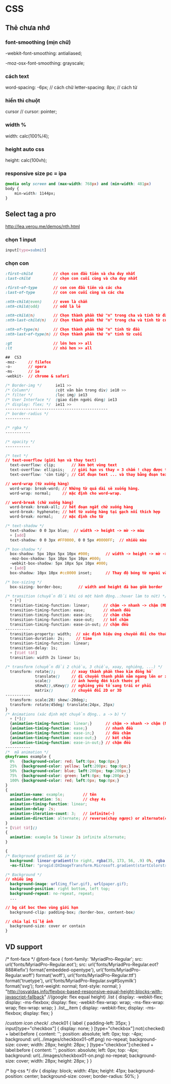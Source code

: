 # CSS

##  Thẻ chưa nhớ
### font-smoothing (mịn chữ)
-webkit-font-smoothing: antialiased;

-moz-osx-font-smoothing: grayscale;

### cách text
word-spacing: -6px; 		//	cách chữ
letter-spacing: 8px; 		//	cách từ

### hiển thì chuột
cursor					        //	cursor: pointer;

### width %
width: calc(100%/4);

### height auto css
height: calc(100vh);

### responsive size pc = ipa
```css
@media only screen and (max-width: 768px) and (min-width: 481px)
body {
    min-width: 1144px;
}
```
## Select tag a pro
http://lea.verou.me/demos/nth.html

### chọn 1 input
```css
input[type=submit]
```
### chọn con
```css
:first-child         // chọn con đầu tiên và cha duy nhất
:last-child          // chọn con cuối cùng và cha duy nhất

:first-of-type       // con con đầu tiên và các cha
:last-of-type        // con con cuối cùng và các cha

:nth-child(even)     // even là chẵn
:nth-child(odd)      // odd là lẻ

:nth-child(n)        // Chọn thành phần thứ "n" trong cha và tính từ đầu
:nth-last-child(n)   // Chọn thành phần thứ "n" trong cha và tính từ cuối

:nth-of-type(n)      // Chọn thành phần thứ "n" tính từ đầu
:nth-last-of-type(n) // Chọn thành phần thứ "n" tính từ cuối

:gt                  // lớn hơn >> all
:lt                  // nhỏ hơn >> all

##  CS3
-moz-     // filefox
-o-       // opera
-ms-      // ie
-webkit-  // chrome & safari

/* Border-img */      ie11 >>
/* Column*/           (cột văn bản trong div) ie10 >>
/* filter */          (lọc img) ie13
/* User Interface */  (giao diện người dùng) ie13
/* display: flex; */  ie11 >>
---------------------------------------------
/* border-radius */
-----------

/* rgba */
-----------

/* opacity */
-----------

/* text */
// text-overflow (giới hạn và thay text)
  text-overflow: clip;       // Xén bớt vùng text
  text-overflow: ellipsis;   // giới hạn vs thay = 3 chấm ! chạy được trên 1 dòng 
  text-overflow: 'còn tiếp'; // Cắt đoạn text ... và thay bằng đoạn text khác

// word-wrap (từ xuống hàng)
  word-wrap: break-word; // Những từ quá dài sẽ xuống hàng.
  word-wrap: normal;     // mặc định cho word-wrap.

// word-break (chữ xuống hàng)
  word-break: break-all; // hết đoạn ngắt chữ xuống hàng
  word-break: hyphenate; // hết từ xuống hàng tại gạch nối thích hợp
  word-break: normal;    // mặc định cho từ

/* text-shadow */
  text-shadow: 0 0 3px blue;  // width -> height -> mờ -> màu
  + [add]
  text-shadow: 0 0 3px #FF0000, 0 0 5px #0000FF;  // nhiều màu

/* box-shadow */
  box-shadow: 5px 10px 5px 10px #000;       // width -> height -> mờ -> độ lan -> màu
  -moz-box-shadow: 5px 10px 5px 10px #000;
  -webkit-box-shadow: 5px 10px 5px 10px #000;
  + [add]
  box-shadow: 10px 10px #cc0000 inset;      // Thay độ bóng từ ngoài vào trong sáng

/* box-sizing */
  box-sizing: border-box;       // width and height đã bao gồm border

/* transition (chuyển đối khi có một hành động..:hover làm to nút) */
  + [*]
  transition-timing-function: linear;      // chậm -> nhanh -> chậm (MD)
  transition-timing-function: ease;        // nhanh đều
  transition-timing-function: ease-in;     // chậm chậm
  transition-timing-function: ease-out;    // kết chậm
  transition-timing-function: ease-in-out; // chậm đều
-----------
  transition-property: width;  // xác định hiệu ứng chuyển đổi cho thuộc tính
  transition-duration: 2s;     // time
  transition-timing-function: linear;
  transition-delay: 1s;
  + [Viết tắt]
  transition: width 2s linear 1s;

/* transform (chuyển đổi 2 chiều, 3 chiều, xoay, nghiêng, ...) */
  transform: rotate();       // xoay thành phần theo kim đồng hồ      
             translate()     // di chuyển thanh phần nằm ngang lên or xún
             scale()         // ảnh hưởng đến kích thước pt
             sKewX(),sKewy() // nghiêng yếu tố sang trái or phải
             matrix()        // chuyển đổi 2D or 3D
-----------
  transform: scale(20) skew(-20deg);
  transform: rotate(45deg) translate(24px, 25px)
}
/* Animations (xác định một chuyển động.. a -> b) */
  + [*]()
  {animation-timing-function: linear;}      // chậm -> nhanh -> chậm (MD)
  {animation-timing-function: ease;}        // nhanh đều
  {animation-timing-function: ease-in;}     // đều chậm
  {animation-timing-function: ease-out;}    // kết chậm
  {animation-timing-function: ease-in-out;} // chậm đều
-----------
/*  mã animation */
@keyframes example {
  0%   {background-color: red; left:0px; top:0px;}
  25%  {background-color: yellow; left:200px; top:0px;}
  50%  {background-color: blue; left:200px; top:200px;}
  75%  {background-color: green; left:0px; top:200px;}
  100% {background-color: red; left:0px; top:0px;}
}
{
  animation-name: example;        // tên
  animation-duration: 5s;         // chạy 4s
  animation-timing-function: linear;
  animation-delay: 2s;          
  animation-iteration-count: 3;   // infinite(~)
  animation-direction: alternate; // reverse(chạy ngược) or alternate(chay 1v sau đó ngược lại )
}
+ [Viết tắt]()
{
  animation: example 5s linear 2s infinite alternate;
}

{
/* Background gradient && ie */
  background: linear-gradient(to right, rgba(35, 173, 56, .9) 0%, rgba(173, 202, 85, .9) 100%); 
  -ms-filter: "progid:DXImageTransform.Microsoft.gradient(startColorstr='#23ad38', endColorstr='#adca55', GradientType=1)";

/* Background */
// nhiều img
  background-image: url(img_flwr.gif), url(paper.gif);
  background-position: right bottom, left top;
  background-repeat: no-repeat, repeat;
  ...

// bg cắt boc theo vùng giới hạn
  background-clip: padding-box; (border-box, content-box)

// chia lại tỉ lệ ảnh
  background-size: cover or contain
}
```

## VD support 
/* font-face */
@font-face {
  font-family: 'MyriadPro-Regular';
  src: url('fonts/MyriadPro-Regular.eot');
  src: url('fonts/MyriadPro-Regular.eot?888#iefix') format('embedded-opentype'),
  	 url('fonts/MyriadPro-Regular.woff') format('woff'),
  	 url('fonts/MyriadPro-Regular.ttf') format('truetype'),
  	 url('fonts/MyriadPro-Regular.svg#Soymilk') format('svg');
  font-weight: normal;
  font-style: normal;
}
"http://osvaldas.info/flexbox-based-responsive-equal-height-blocks-with-javascript-fallback" //(google: flex equal height)
.list {
  display: -webkit-flex;
  display: -ms-flexbox;
  display: flex;
  -webkit-flex-wrap: wrap;
  -ms-flex-wrap: wrap;
  flex-wrap: wrap;
}
.list__item {
  display: -webkit-flex;
  display: -ms-flexbox;
  display: flex;
}

/*custom icon check*/
.check01 {
  label {
    padding-left: 35px;
  }
  input[type="checkbox"] {
    display: none;
  }
  [type="checkbox"]:not(:checked) + label:before {
    content: '';
    position: absolute;
    left: 0px;
    top: -4px;
    background: url(../images/checkbox01-off.png) no-repeat;
    background-size: cover;
    width: 28px;
    height: 28px;
  }
  [type="checkbox"]:checked + label:before {
    content: '';
    position: absolute;
    left: 0px;
    top: -4px;
    background: url(../images/checkbox01-on.png) no-repeat;
    background-size: cover;
    width: 28px;
    height: 28px;
  }
}

/* bg-css */
div {
  display: block;
  width: 41px; 
  height: 41px;
  background-position: center;
  background-size: cover;
  border-radius: 50%;
}

<span  style="background: url('../img/profile/cover-edit.png') no-repeat;"></span>

